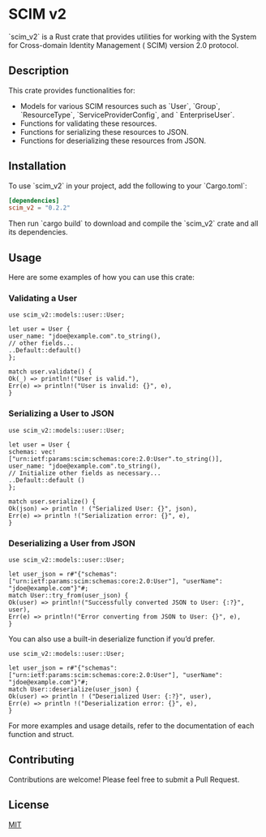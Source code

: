 # SCIM v2

\`scim_v2\` is a Rust crate that provides utilities for working with the System for Cross-domain Identity Management (
SCIM) version 2.0 protocol.

## Description

This crate provides functionalities for:

- Models for various SCIM resources such as \`User\`, \`Group\`, \`ResourceType\`, \`ServiceProviderConfig\`, and \`
  EnterpriseUser\`.
- Functions for validating these resources.
- Functions for serializing these resources to JSON.
- Functions for deserializing these resources from JSON.

## Installation

To use \`scim_v2\` in your project, add the following to your \`Cargo.toml\`:

```toml
[dependencies]
scim_v2 = "0.2.2"
```

Then run \`cargo build\` to download and compile the \`scim_v2\` crate and all its dependencies.

## Usage

Here are some examples of how you can use this crate:

### Validating a User

```
use scim_v2::models::user::User;

let user = User {
user_name: "jdoe@example.com".to_string(),
// other fields...
..Default::default()
};

match user.validate() {
Ok(_) => println!("User is valid."),
Err(e) => println!("User is invalid: {}", e),
}
```

### Serializing a User to JSON

```
use scim_v2::models::user::User;

let user = User {
schemas: vec!["urn:ietf:params:scim:schemas:core:2.0:User".to_string()],
user_name: "jdoe@example.com".to_string(),
// Initialize other fields as necessary...
..Default::default ()
};

match user.serialize() {
Ok(json) => println ! ("Serialized User: {}", json),
Err(e) => println !("Serialization error: {}", e),
}
```

### Deserializing a User from JSON

```
use scim_v2::models::user::User;

let user_json = r#"{"schemas": ["urn:ietf:params:scim:schemas:core:2.0:User"], "userName": "jdoe@example.com"}"#;
match User::try_from(user_json) {
Ok(user) => println!("Successfully converted JSON to User: {:?}", user),
Err(e) => println!("Error converting from JSON to User: {}", e),
}
```

You can also use a built-in deserialize function if you’d prefer.

```
use scim_v2::models::user::User;

let user_json = r#"{"schemas": ["urn:ietf:params:scim:schemas:core:2.0:User"], "userName": "jdoe@example.com"}"#;
match User::deserialize(user_json) {
Ok(user) => println ! ("Deserialized User: {:?}", user),
Err(e) => println !("Deserialization error: {}", e),
}
```

For more examples and usage details, refer to the documentation of each function and struct.

## Contributing

Contributions are welcome! Please feel free to submit a Pull Request.

## License

[MIT](https://choosealicense.com/licenses/mit/)
